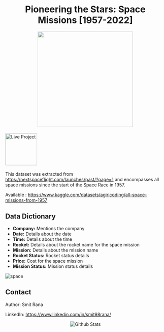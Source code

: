 <h1 align="center"> Pioneering the Stars: Space Missions [1957-2022] </h1>
<p align="center">
  <img src="https://github.com/gentallman/space_mission_1957_2022/assets/78334851/95a7b583-f5d1-4c7b-b264-f03664348132" width="300">
</p>


####

<a href="https://app.powerbi.com/view?r=eyJrIjoiNzdlNWRkYTMtZmYzMC00YWM0LTg2NDgtMmYxNjExNzM0NmUyIiwidCI6IjNmMTcwMmFmLTNmNGUtNDk1ZS04YzhiLTEzNzIxZjM5YjFiMCJ9">
  <img src="https://github.com/gentallman/Retail-Supply-Chain-Operations-Management/assets/78334851/ed21a0ff-f400-4a4d-9a6c-80c76bf137e7" alt="Live Project" width="100">
</a>

####

This dataset was extracted from https://nextspaceflight.com/launches/past/?page=1 and encompasses all space missions since the start of the Space Race in 1957.

Available : https://www.kaggle.com/datasets/agirlcoding/all-space-missions-from-1957

## Data Dictionary

- **Company:** Mentions the company
- **Date:** Details about the date
- **Time:** Details about the time
- **Rocket:** Details about the rocket name for the space mission
- **Mission:** Details about the mission name
- **Rocket Status:** Rocket status details
- **Price:** Cost for the space mission
- **Mission Status:** Mission status details

![space](https://github.com/gentallman/space_mission_1957_2022/assets/78334851/14fb97fe-d5c3-4dd8-ab37-fdbf7f2c9133)

## Contact

Author: Smit Rana

LinkedIn: https://www.linkedin.com/in/smit98rana/

<p align="center">
        <img src="https://raw.githubusercontent.com/mayhemantt/mayhemantt/Update/svg/Bottom.svg" alt="Github Stats" />
</p>
